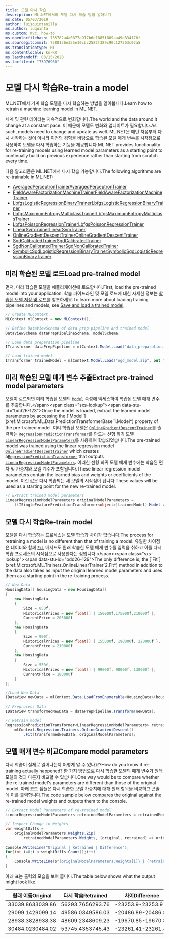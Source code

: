 ```yaml
---
title: 모델 다시 학습
description: ML.NET에서의 모델 다시 학습 방법 알아보기
ms.date: 05/03/2019
author: luisquintanilla
ms.author: luquinta
ms.custom: mvc, how-to
ms.openlocfilehash: 735782a4a0877a917b6e1885f009aa49d834170f
ms.sourcegitcommit: 7588136e355e10cbc2582f389c90c127363c02a5
ms.translationtype: HT
ms.contentlocale: ko-KR
ms.lasthandoff: 03/15/2020
ms.locfileid: "73976960"
---
```

# <a name="re-train-a-model"></a><span data-ttu-id="bdd26-103">모델 다시 학습</span><span class="sxs-lookup"><span data-stu-id="bdd26-103">Re-train a model</span></span>

<span data-ttu-id="bdd26-104">ML.NET에서 기계 학습 모델을 다시 학습하는 방법을 알아봅니다.</span><span class="sxs-lookup"><span data-stu-id="bdd26-104">Learn how to retrain a machine learning model in ML.NET.</span></span>

<span data-ttu-id="bdd26-105">세계 및 관련 데이터는 지속적으로 변화합니다.</span><span class="sxs-lookup"><span data-stu-id="bdd26-105">The world and the data around it change at a constant pace.</span></span> <span data-ttu-id="bdd26-106">이 때문에 모델도 변화와 업데이트가 필요합니다.</span><span class="sxs-lookup"><span data-stu-id="bdd26-106">As such, models need to change and update as well.</span></span> <span data-ttu-id="bdd26-107">ML.NET은 매번 처음부터 다시 시작하는 것이 아니라 이전의 경험을 바탕으로 학습된 모델 매개 변수를 시작점으로 사용하여 모델을 다시 학습하는 기능을 제공합니다.</span><span class="sxs-lookup"><span data-stu-id="bdd26-107">ML.NET provides functionality for re-training models using learned model parameters as a starting point to continually build on previous experience rather than starting from scratch every time.</span></span>

<span data-ttu-id="bdd26-108">다음 알고리즘은 ML.NET에서 다시 학습 가능합니다.</span><span class="sxs-lookup"><span data-stu-id="bdd26-108">The following algorithms are re-trainable in ML.NET:</span></span>

- [<span data-ttu-id="bdd26-109">AveragedPerceptronTrainer</span><span class="sxs-lookup"><span data-stu-id="bdd26-109">AveragedPerceptronTrainer</span></span>](xref:Microsoft.ML.Trainers.AveragedPerceptronTrainer)
- [<span data-ttu-id="bdd26-110">FieldAwareFactorizationMachineTrainer</span><span class="sxs-lookup"><span data-stu-id="bdd26-110">FieldAwareFactorizationMachineTrainer</span></span>](xref:Microsoft.ML.Trainers.FieldAwareFactorizationMachineTrainer)
- [<span data-ttu-id="bdd26-111">LbfgsLogisticRegressionBinaryTrainer</span><span class="sxs-lookup"><span data-stu-id="bdd26-111">LbfgsLogisticRegressionBinaryTrainer</span></span>](xref:Microsoft.ML.Trainers.LbfgsLogisticRegressionBinaryTrainer)
- [<span data-ttu-id="bdd26-112">LbfgsMaximumEntropyMulticlassTrainer</span><span class="sxs-lookup"><span data-stu-id="bdd26-112">LbfgsMaximumEntropyMulticlassTrainer</span></span>](xref:Microsoft.ML.Trainers.LbfgsMaximumEntropyMulticlassTrainer)
- [<span data-ttu-id="bdd26-113">LbfgsPoissonRegressionTrainer</span><span class="sxs-lookup"><span data-stu-id="bdd26-113">LbfgsPoissonRegressionTrainer</span></span>](xref:Microsoft.ML.Trainers.LbfgsPoissonRegressionTrainer)
- [<span data-ttu-id="bdd26-114">LinearSvmTrainer</span><span class="sxs-lookup"><span data-stu-id="bdd26-114">LinearSvmTrainer</span></span>](xref:Microsoft.ML.Trainers.LinearSvmTrainer)
- [<span data-ttu-id="bdd26-115">OnlineGradientDescentTrainer</span><span class="sxs-lookup"><span data-stu-id="bdd26-115">OnlineGradientDescentTrainer</span></span>](xref:Microsoft.ML.Trainers.OnlineGradientDescentTrainer)
- [<span data-ttu-id="bdd26-116">SgdCalibratedTrainer</span><span class="sxs-lookup"><span data-stu-id="bdd26-116">SgdCalibratedTrainer</span></span>](xref:Microsoft.ML.Trainers.SgdCalibratedTrainer)
- [<span data-ttu-id="bdd26-117">SgdNonCalibratedTrainer</span><span class="sxs-lookup"><span data-stu-id="bdd26-117">SgdNonCalibratedTrainer</span></span>](xref:Microsoft.ML.Trainers.SgdNonCalibratedTrainer)
- [<span data-ttu-id="bdd26-118">SymbolicSgdLogisticRegressionBinaryTrainer</span><span class="sxs-lookup"><span data-stu-id="bdd26-118">SymbolicSgdLogisticRegressionBinaryTrainer</span></span>](xref:Microsoft.ML.Trainers.SymbolicSgdLogisticRegressionBinaryTrainer)

## <a name="load-pre-trained-model"></a><span data-ttu-id="bdd26-119">미리 학습된 모델 로드</span><span class="sxs-lookup"><span data-stu-id="bdd26-119">Load pre-trained model</span></span>

<span data-ttu-id="bdd26-120">먼저, 미리 학습된 모델을 애플리케이션에 로드합니다.</span><span class="sxs-lookup"><span data-stu-id="bdd26-120">First, load the pre-trained model into your application.</span></span> <span data-ttu-id="bdd26-121">학습 파이프라인 및 모델 로드에 대한 자세한 정보는 [학습된 모델 저장 및 로드](save-load-machine-learning-models-ml-net.md)를 참조하세요.</span><span class="sxs-lookup"><span data-stu-id="bdd26-121">To learn more about loading training pipelines and models, see [Save and load a trained model](save-load-machine-learning-models-ml-net.md).</span></span>

```csharp
// Create MLContext
MLContext mlContext = new MLContext();

// Define DataViewSchema of data prep pipeline and trained model
DataViewSchema dataPrepPipelineSchema, modelSchema;

// Load data preparation pipeline
ITransformer dataPrepPipeline = mlContext.Model.Load("data_preparation_pipeline.zip", out dataPrepPipelineSchema);

// Load trained model
ITransformer trainedModel = mlContext.Model.Load("ogd_model.zip", out modelSchema);
```

## <a name="extract-pre-trained-model-parameters"></a><span data-ttu-id="bdd26-122">미리 학습된 모델 매개 변수 추출</span><span class="sxs-lookup"><span data-stu-id="bdd26-122">Extract pre-trained model parameters</span></span>

<span data-ttu-id="bdd26-123">모델이 로드되면 미리 학습된 모델의 [`Model`](xref:Microsoft.ML.Data.PredictionTransformerBase`1.Model*) 속성에 액세스하여 학습된 모델 매개 변수를 추출합니다.</span><span class="sxs-lookup"><span data-stu-id="bdd26-123">Once the model is loaded, extract the learned model parameters by accessing the [`Model`](xref:Microsoft.ML.Data.PredictionTransformerBase`1.Model*) property of the pre-trained model.</span></span> <span data-ttu-id="bdd26-124">미리 학습된 모델은 [`OnlineGradientDescentTrainer`](xref:Microsoft.ML.Trainers.OnlineGradientDescentTrainer)를 출력하는 [`RegressionPredictionTransformer`](xref:Microsoft.ML.Data.RegressionPredictionTransformer%601)를 만드는 선형 회귀 모델 [`LinearRegressionModelParameters`](xref:Microsoft.ML.Trainers.LinearRegressionModelParameters)를 사용하여 학습되었습니다.</span><span class="sxs-lookup"><span data-stu-id="bdd26-124">The pre-trained model was trained using the linear regression model [`OnlineGradientDescentTrainer`](xref:Microsoft.ML.Trainers.OnlineGradientDescentTrainer) which creates a[`RegressionPredictionTransformer`](xref:Microsoft.ML.Data.RegressionPredictionTransformer%601) that outputs [`LinearRegressionModelParameters`](xref:Microsoft.ML.Trainers.LinearRegressionModelParameters).</span></span> <span data-ttu-id="bdd26-125">이러한 선형 회귀 모델 매개 변수에는 학습된 편차 및 가중치와 모델 계수가 포함됩니다.</span><span class="sxs-lookup"><span data-stu-id="bdd26-125">These linear regression model parameters contain the learned bias and weights or coefficients of the model.</span></span> <span data-ttu-id="bdd26-126">이런 값은 다시 학습되는 새 모델의 시작점이 됩니다.</span><span class="sxs-lookup"><span data-stu-id="bdd26-126">These values will be used as a starting point for the new re-trained model.</span></span>

```csharp
// Extract trained model parameters
LinearRegressionModelParameters originalModelParameters =
    ((ISingleFeaturePredictionTransformer<object>)trainedModel).Model as LinearRegressionModelParameters;
```

## <a name="re-train-model"></a><span data-ttu-id="bdd26-127">모델 다시 학습</span><span class="sxs-lookup"><span data-stu-id="bdd26-127">Re-train model</span></span>

<span data-ttu-id="bdd26-128">모델을 다시 학습하는 프로세스는 모델 학습과 차이가 없습니다.</span><span class="sxs-lookup"><span data-stu-id="bdd26-128">The process for retraining a model is no different than that of training a model.</span></span> <span data-ttu-id="bdd26-129">유일한 차이점은 데이터와 함께 [`Fit`](xref:Microsoft.ML.Trainers.OnlineLinearTrainer`2.Fit*) 메서드도 원래 학습한 모델 매개 변수를 입력을 취하고 이를 다시 학습 프로세스의 시작점으로 사용한다는 점입니다.</span><span class="sxs-lookup"><span data-stu-id="bdd26-129">The only difference is, the [`Fit`](xref:Microsoft.ML.Trainers.OnlineLinearTrainer`2.Fit*) method in addition to the data also takes as input the original learned model parameters and uses them as a starting point in the re-training process.</span></span>

```csharp
// New Data
HousingData[] housingData = new HousingData[]
{
    new HousingData
    {
        Size = 850f,
        HistoricalPrices = new float[] { 150000f,175000f,210000f },
        CurrentPrice = 205000f
    },
    new HousingData
    {
        Size = 900f,
        HistoricalPrices = new float[] { 155000f, 190000f, 220000f },
        CurrentPrice = 210000f
    },
    new HousingData
    {
        Size = 550f,
        HistoricalPrices = new float[] { 99000f, 98000f, 130000f },
        CurrentPrice = 180000f
    }
};

//Load New Data
IDataView newData = mlContext.Data.LoadFromEnumerable<HousingData>(housingData);

// Preprocess Data
IDataView transformedNewData = dataPrepPipeline.Transform(newData);

// Retrain model
RegressionPredictionTransformer<LinearRegressionModelParameters> retrainedModel =
    mlContext.Regression.Trainers.OnlineGradientDescent()
        .Fit(transformedNewData, originalModelParameters);
```

## <a name="compare-model-parameters"></a><span data-ttu-id="bdd26-130">모델 매개 변수 비교</span><span class="sxs-lookup"><span data-stu-id="bdd26-130">Compare model parameters</span></span>

<span data-ttu-id="bdd26-131">다시 학습이 실제로 일어나는지 어떻게 알 수 있나요?</span><span class="sxs-lookup"><span data-stu-id="bdd26-131">How do you know if re-training actually happened?</span></span> <span data-ttu-id="bdd26-132">한 가지 방법으로 다시 학습한 모델의 매개 변수가 원래 모델의 것과 다른지 비교할 수 있습니다.</span><span class="sxs-lookup"><span data-stu-id="bdd26-132">One way would be to compare whether the re-trained model's parameters are different than those of the original model.</span></span> <span data-ttu-id="bdd26-133">아래 코드 샘플은 다시 학습한 모델 가중치에 대해 원래 항목을 비교하고 콘솔에 이를 출력합니다.</span><span class="sxs-lookup"><span data-stu-id="bdd26-133">The code sample below compares the original against the re-trained model weights and outputs them to the console.</span></span>

```csharp
// Extract Model Parameters of re-trained model
LinearRegressionModelParameters retrainedModelParameters = retrainedModel.Model as LinearRegressionModelParameters;

// Inspect Change in Weights
var weightDiffs =
    originalModelParameters.Weights.Zip(
        retrainedModelParameters.Weights, (original, retrained) => original - retrained).ToArray();

Console.WriteLine("Original | Retrained | Difference");
for(int i=0;i < weightDiffs.Count();i++)
{
    Console.WriteLine($"{originalModelParameters.Weights[i]} | {retrainedModelParameters.Weights[i]} | {weightDiffs[i]}");
}
```

<span data-ttu-id="bdd26-134">아래 표는 출력의 모습을 보여 줍니다.</span><span class="sxs-lookup"><span data-stu-id="bdd26-134">The table below shows what the output might look like.</span></span>

|<span data-ttu-id="bdd26-135">원래 이름</span><span class="sxs-lookup"><span data-stu-id="bdd26-135">Original</span></span> | <span data-ttu-id="bdd26-136">다시 학습</span><span class="sxs-lookup"><span data-stu-id="bdd26-136">Retrained</span></span> | <span data-ttu-id="bdd26-137">차이</span><span class="sxs-lookup"><span data-stu-id="bdd26-137">Difference</span></span> |
|---|---|---|
| <span data-ttu-id="bdd26-138">33039.86</span><span class="sxs-lookup"><span data-stu-id="bdd26-138">33039.86</span></span> | <span data-ttu-id="bdd26-139">56293.76</span><span class="sxs-lookup"><span data-stu-id="bdd26-139">56293.76</span></span> | <span data-ttu-id="bdd26-140">-23253.9</span><span class="sxs-lookup"><span data-stu-id="bdd26-140">-23253.9</span></span> |
| <span data-ttu-id="bdd26-141">29099.14</span><span class="sxs-lookup"><span data-stu-id="bdd26-141">29099.14</span></span> | <span data-ttu-id="bdd26-142">49586.03</span><span class="sxs-lookup"><span data-stu-id="bdd26-142">49586.03</span></span> | <span data-ttu-id="bdd26-143">-20486.89</span><span class="sxs-lookup"><span data-stu-id="bdd26-143">-20486.89</span></span> |
| <span data-ttu-id="bdd26-144">28938.38</span><span class="sxs-lookup"><span data-stu-id="bdd26-144">28938.38</span></span> | <span data-ttu-id="bdd26-145">48609.23</span><span class="sxs-lookup"><span data-stu-id="bdd26-145">48609.23</span></span> | <span data-ttu-id="bdd26-146">-19670.85</span><span class="sxs-lookup"><span data-stu-id="bdd26-146">-19670.85</span></span> |
| <span data-ttu-id="bdd26-147">30484.02</span><span class="sxs-lookup"><span data-stu-id="bdd26-147">30484.02</span></span> | <span data-ttu-id="bdd26-148">53745.43</span><span class="sxs-lookup"><span data-stu-id="bdd26-148">53745.43</span></span> | <span data-ttu-id="bdd26-149">-23261.41</span><span class="sxs-lookup"><span data-stu-id="bdd26-149">-23261.41</span></span> |
